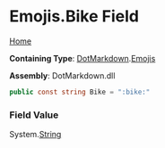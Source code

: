 # Emojis\.Bike Field

[Home](../../../README.md)

**Containing Type**: [DotMarkdown](../../README.md)\.[Emojis](../README.md)

**Assembly**: DotMarkdown\.dll

```csharp
public const string Bike = ":bike:"
```

### Field Value

System\.[String](https://docs.microsoft.com/en-us/dotnet/api/system.string)